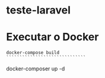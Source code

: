# teste-laravel

# Executar o Docker
```````````````````````````````
docker-compose build
``````````````````````````````
```````````````````````````````
docker-composer up -d
``````````````````````````````
